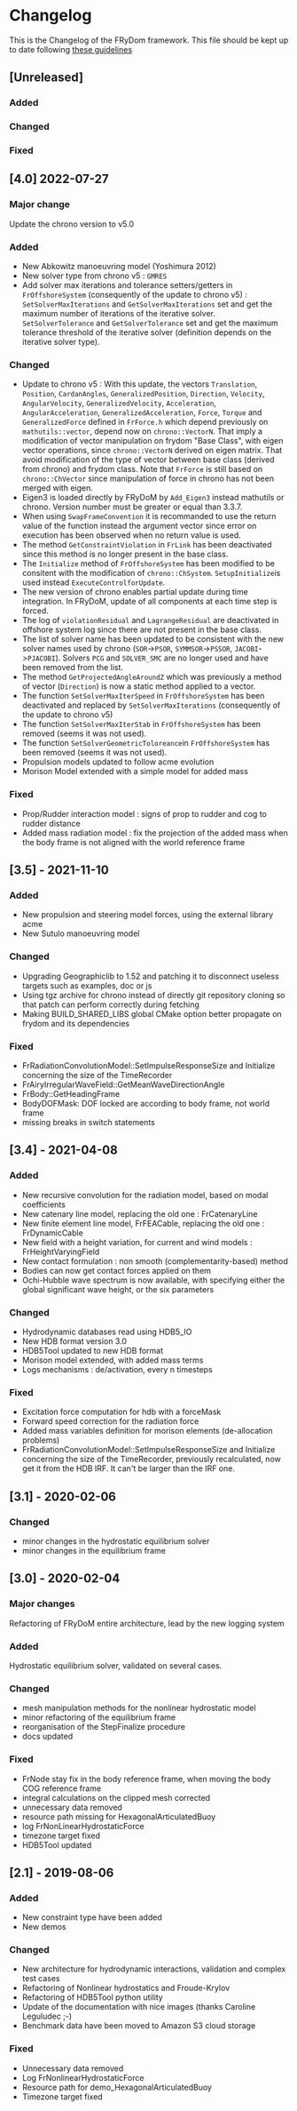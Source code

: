 # Changelog

This is the Changelog of the FRyDom framework.
This file should be kept up to date following [these guidelines](https://keepachangelog.com/en/1.0.0/)

## [Unreleased]

### Added

### Changed

### Fixed

## [4.0] 2022-07-27

### Major change

Update the chrono version to v5.0

### Added

- New Abkowitz manoeuvring model (Yoshimura 2012)
- New solver type from chrono v5 : `GMRES`
- Add solver max iterations and tolerance setters/getters in `FrOffshoreSystem` (consequently of the update to chrono v5) : `SetSolverMaxIterations` and `GetSolverMaxIterations` set and get the maximum number of iterations of the iterative solver. `SetSolverTolerance` and `GetSolverTolerance` set and get the maximum tolerance threshold of the iterative solver (definition depends on the iterative solver type).

### Changed
- Update to chrono v5 :
With this update, the vectors `Translation`, `Position`, `CardanAngles`, `GeneralizedPosition`, `Direction`, `Velocity`, `AngularVelocity`, `GeneralizedVelocity`, `Acceleration`, `AngularAcceleration`, `GeneralizedAcceleration`, `Force`, `Torque` and `GeneralizedForce` defined in `FrForce.h` which depend previously on `mathutils::vector`, depend now on `chrono::VectorN`. That imply a modification of vector manipulation on frydom "Base Class", with eigen vector operations, since `chrono::VectorN` derived on eigen matrix. That avoid modification of the type of vector between base class (derived from chrono) and frydom class. Note that `FrForce` is still based on `chrono::ChVector` since manipulation of force in chrono has not been  merged with eigen.
- Eigen3 is loaded directly by FRyDoM by `Add_Eigen3` instead mathutils or chrono. Version number must be greater or equal than 3.3.7. 
- When using `SwapFrameConvention` it is recommanded to use the return value of the function instead the argument vector since error on execution has been observed when no return value is used.
- The method `GetConstraintViolation` in `FrLink` has been deactivated since this method is no longer present in the base class. 
- The `Initialize` method of `FrOffshoreSystem` has been modified to be consitent with the modification of `chrono::ChSystem`. `SetupInitialize`is used instead `ExecuteControlforUpdate`.
- The new version of chrono enables partial update during time integration. In FRyDoM, update of all components at each time step is forced.
- The log of `violationResidual` and `LagrangeResidual` are deactivated in offshore system log since there are not present in the base class.
- The list of solver name has been updated to be consistent with the new solver names used by chrono (`SOR`->`PSOR`, `SYMMSOR`->`PSSOR`, `JACOBI`->`PJACOBI`). Solvers `PCG` and `SOLVER_SMC` are no longer used and have been removed from the list.
- The method `GetProjectedAngleAroundZ` which was previously a method of vector (`Direction`) is now a static method applied to a vector. 
- The function `SetSolverMaxIterSpeed` in `FrOffshoreSystem` has been deactivated and replaced by `SetSolverMaxIterations` (consequently of the update to chrono v5)
- The function `SetSolverMaxIterStab` in `FrOffshoreSystem` has been removed (seems it was not used).
- The function `SetSolverGeometricToloreance`in `FrOffshoreSystem` has been removed (seems it was not used).
- Propulsion models updated to follow acme evolution
- Morison Model extended with a simple model for added mass

### Fixed
- Prop/Rudder interaction model : signs of prop to rudder and cog to rudder distance
- Added mass radiation model : fix the projection of the added mass when the body frame is not aligned with the world reference frame

## [3.5] - 2021-11-10

### Added
- New propulsion and steering model forces, using the external library acme
- New Sutulo manoeuvring model
### Changed
- Upgrading Geographiclib to 1.52 and patching it to disconnect useless targets such as examples, doc or js
- Using tgz archive for chrono instead of directly git repository cloning so that patch can perform correctly during fetching
- Making BUILD_SHARED_LIBS global CMake option better propagate on frydom and its dependencies
### Fixed
- FrRadiationConvolutionModel::SetImpulseResponseSize and Initialize concerning the size of the TimeRecorder
- FrAiryIrregularWaveField::GetMeanWaveDirectionAngle
- FrBody::GetHeadingFrame
- BodyDOFMask: DOF locked are according to body frame, not world frame
- missing breaks in switch statements

## [3.4] - 2021-04-08

### Added
- New recursive convolution for the radiation model, based on modal coefficients
- New catenary line model, replacing the old one : FrCatenaryLine
- New finite element line model, FrFEACable, replacing the old one : FrDynamicCable
- New field with a height variation, for current and wind models : FrHeightVaryingField
- New contact formulation : non smooth (complementarity-based) method
- Bodies can now get contact forces applied on them
- Ochi-Hubble wave spectrum is now available, with specifying either the global significant wave height, or the six parameters

### Changed
- Hydrodynamic databases read using HDB5_IO
- New HDB format version 3.0
- HDB5Tool updated to new HDB format
- Morison model extended, with added mass terms
- Logs mechanisms : de/activation, every n timesteps

### Fixed
- Excitation force computation for hdb with a forceMask
- Forward speed correction for the radiation force
- Added mass variables definition for morison elements (de-allocation problems)
- FrRadiationConvolutionModel::SetImpulseResponseSize and Initialize concerning the size of the TimeRecorder, previously recalculated, now get it from the HDB IRF. It can't be larger than the IRF one.

## [3.1] - 2020-02-06

### Changed
- minor changes in the hydrostatic equilibrium solver
- minor changes in the equilibrium frame

## [3.0] - 2020-02-04

### Major changes
Refactoring of FRyDoM entire architecture, lead by the new logging system

### Added
Hydrostatic equilibrium solver, validated on several cases.
 

### Changed
- mesh manipulation methods for the nonlinear hydrostatic model
- minor refactoring of the equilibrium frame
- reorganisation of the StepFinalize procedure
- docs updated
 

### Fixed
- FrNode stay fix in the body reference frame, when moving the body COG reference frame
- integral calculations on the clipped mesh corrected
- unnecessary data removed
- resource path missing for HexagonalArticulatedBuoy
- log FrNonLinearHydrostaticForce
- timezone target fixed
- HDB5Tool updated

## [2.1] - 2019-08-06

### Added
- New constraint type have been added
- New demos

### Changed
- New architecture for hydrodynamic interactions, validation and complex test cases
- Refactoring of Nonlinear hydrostatics and Froude-Krylov
- Refactoring of HDB5Tool python utility
- Update of the documentation with nice images (thanks Caroline Leguludec ;-) 
- Benchmark data have been moved to Amazon S3 cloud storage

### Fixed
- Unnecessary data removed
- Log FrNonlinearHydrostaticForce
- Resource path for demo_HexagonalArticulatedBuoy
- Timezone target fixed
